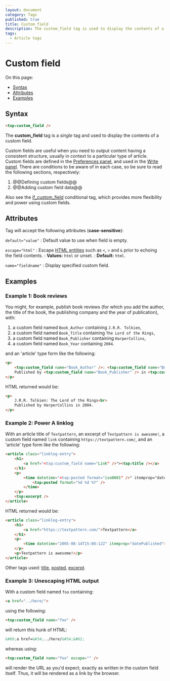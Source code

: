```yaml
---
layout: document
category: Tags
published: true
title: Custom field
description: The custom_field tag is used to display the contents of a custom field.
tags:
  - Article tags
---
```


# Custom field

On this page:

* [Syntax](#syntax)
* [Attributes](#attributes)
* [Examples](#examples)

## Syntax

~~~ html
<txp:custom_field />
~~~

The **custom_field** tag is a *single* tag and used to display the contents of a custom field.

Custom fields are useful when you need to output content having a consistent structure, usually in context to a particular type of article. Custom fields are defined in the [Preferences panel](https://docs.textpattern.io/administration/preferences-panel), and used in the [Write panel](https://docs.textpattern.io/administration/write-panel). There are conditions to be aware of in each case, so be sure to read the following sections, respectively:

1. @@Defining custom fields@@
2. @@Adding custom field data@@

Also see the [if_custom_field](if_custom_field) conditional tag, which provides more flexibility and power using custom fields.

## Attributes

Tag will accept the following attributes (**case-sensitive**):

`default="value"`
: Default value to use when field is empty.

`escape="html"`
: Escape [HTML entities](https://developer.mozilla.org/en-US/docs/Glossary/Entity) such as `<`, `>` and `&` prior to echoing the field contents.
: **Values:** `html` or unset.
: **Default:** `html`.

`name="fieldname"`
: Display specified custom field.

## Examples

### Example 1: Book reviews

You might, for example, publish book reviews (for which you add the author, the title of the book, the publishing company and the year of publication), with:

1. a custom field named `Book_Author` containing `J.R.R. Tolkien`,
2. a custom field named `Book_Title` containing `The Lord of the Rings`,
3. a custom field named `Book_Publisher` containing `HarperCollins`,
4. a custom field named `Book_Year` containing `2004`.

and an 'article' type form like the following:

~~~ html
<p>
    <txp:custom_field name="Book_Author" />: <txp:custom_field name="Book_Title" /><br>
    Published by <txp:custom_field name="Book_Publisher" /> in <txp:custom_field name="Book_Year" />
</p>
~~~

HTML returned would be:

~~~ html
<p>
    J.R.R. Tolkien: The Lord of the Rings<br>
    Published by HarperCollins in 2004.
</p>
~~~

### Example 2: Power A linklog

With an article title of `Textpattern`, an excerpt of `Textpattern is awesome!`, a custom field named `link` containing `https://textpattern.com/`, and an 'article' type form like the following:

~~~ html
<article class="linklog-entry">
    <h1>
        <a href="<txp:custom_field name="Link" />"><txp:title /></a>
    </h1>
    <p>
        <time datetime="<txp:posted format="iso8601" />" itemprop="datePublished">
            <txp:posted format="%d %d %Y" />
        </time>
    </p>
    <txp:excerpt />
</article>
~~~

HTML returned would be:

~~~ html
<article class="linklog-entry">
    <h1>
        <a href="https://textpattern.com/">Textpattern</a>
    </h1>
    <p>
        <time datetime="2005-08-14T15:08:12Z" itemprop="datePublished">14 Aug 2005</time>
    </p>
    <p>Textpattern is awesome!</p>
</article>
~~~

Other tags used: [title](title), [posted](posted), [excerpt](excerpt).

### Example 3: Unescaping HTML output

With a custom field named `foo` containing:

~~~ html
<a href="../here/">
~~~

using the following:

~~~ html
<txp:custom_field name="foo" />
~~~

will return this hunk of HTML:

~~~ html
&#60;a href=&#34;../here/&#34;&#62;
~~~

whereas using:

~~~ html
<txp:custom_field name="foo" escape="" />
~~~

will render the URL as you'd expect, exactly as written in the custom field itself. Thus, it will be rendered as a link by the browser.
